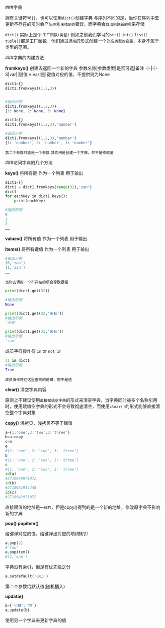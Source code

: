 ###字典

拥有关键符号`{}`，也可以使用`dict()`创建字典
与序列不同的是，当你在序列中去更新不存在的项时会产生`索引未找到的`错误，而字典会`自动创建新的项`来存储

`dict()` 实际上是个 `工厂函数(类型)`
例如之前我们学习的`str()` `int()` `list()` `tuple()`都是工厂函数，他们通过`调用`的形式创建一个对`应类型的变量`，本身不属于类型的范围。

###字典的内建方法

**fromkeys()**
创建去返回一个新的字典 
参数名称|参数类型|是否可选|备注
-|-|-|-
S|var||键值
v|var|是|键值对应的值，不提供则为None

```python
dict1={}
dict1.fromkeys((1,2,3))


#返回示例
dict1.fromkeys((1,2,3))
{1: None, 2: None, 3: None}
```

```python
dict1={}
dict1.fromkeys((1,2,3),'number')

#返回示例
dict1.fromkeys((1,2,3),'number')
{1: 'number', 2: 'number', 3: 'number'}
```

`第二个参数只能是一个参数`
`其作用是创建一个字典，并不是修改值`


###访问字典的几个方法

**keys()**
将所有键 作为一个列表 用于输出

```python
dict1={}
dict1 = dict1.fromkeys(range(32),'zan')
dict1
for eachKey in dict1.keys():
    print(eachKey)

#返回示例
0
1
2
……
```

**values()**
将所有值 作为一个列表 用于输出

**items()**
将所有键值 作为一个列表 用于输出
```python
#输出示例
(0,'zan')
(1,'zan')
……
```

`当你去调用一个不存在的项会导致报错`

```python
print(dict1.get(32))

#输出示例
None

print(dict1.get(32,'米有'))
#输出示例
'米有'

print(dict1.get(31,'米有'))
#输出示例
'zan'
```

成员字符操作符 `in` or `not in`
```python
31 in dict1
#输出示例
True
```

`成员操作符在这里查找的是键，而不是值`

**clear()**
清空字典内容

原则上不建议使用`直接赋值空字典`的形式来清空字典，当字典同时被多个名称引用时，使用赋值空字典的形式不会导致彻底清空，而使用`clear()`的形式能够直接清空整个字典对象


**copy()**
浅拷贝，浅拷贝不等于赋值

```python
a={1:'one',2:'two',3:'three'}
b=a.copy
c=a
a
#{1: 'one', 2: 'two', 3: 'three'}
b
#{1: 'one', 2: 'two', 3: 'three'}
c
#{1: 'one', 2: 'two', 3: 'three'}
id(a)
#2710949971072
id(b)
#2710951914448
id(c)
#2710949971072
```
直接赋值的地址是`一致的`，但是copy()得到的是一个新的地址，修改原字典不影响新的字典

**pop()** **popitem()**

给键弹对应的值，给键弹出对应的项(随机!)

```python
a.pop(2)
#'tow'
a.popitem()
#(1,'one')
```

字典没有索引，但是有优先级之分
```python
a.setdefault('小白')
```
第二个参数给默认值(随机插入)

**updata()**
```python
b={'小白':'狗'}
a.update(b)
```
使用另一个字典来更新字典的值
